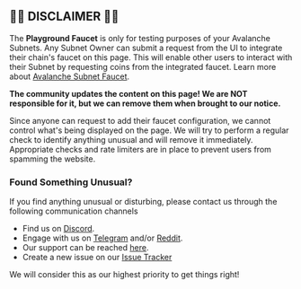 ## 🚨🚨 DISCLAIMER 🚨🚨

The **Playground Faucet** is only for testing purposes of your Avalanche Subnets. Any Subnet Owner can submit a request from the UI to integrate their chain's faucet on this page. This will enable other users to interact with their Subnet by requesting coins from the integrated faucet. Learn more about [Avalanche Subnet Faucet](https://docs.avax.network/subnets/avalanche-subnet-faucet).

**The community updates the content on this page! We are NOT responsible for it, but we can remove them when brought to our notice.**

Since anyone can request to add their faucet configuration, we cannot control what's being displayed on the page. We will try to perform a regular check to identify anything unusual and will remove it immediately. Appropriate checks and rate limiters are in place to prevent users from spamming the website.

### Found Something Unusual?

If you find anything unusual or disturbing, please contact us through the following communication channels

- Find us on [Discord](https://chat.avax.network/).
- Engage with us on [Telegram](https://t.me/avalancheavax) and/or [Reddit](https://www.reddit.com/r/Avax/).
- Our support can be reached [here](https://support.avax.network/en/).
- Create a new issue on our [Issue Tracker](https://github.com/ava-labs/avalanche-faucet/issues)

We will consider this as our highest priority to get things right!